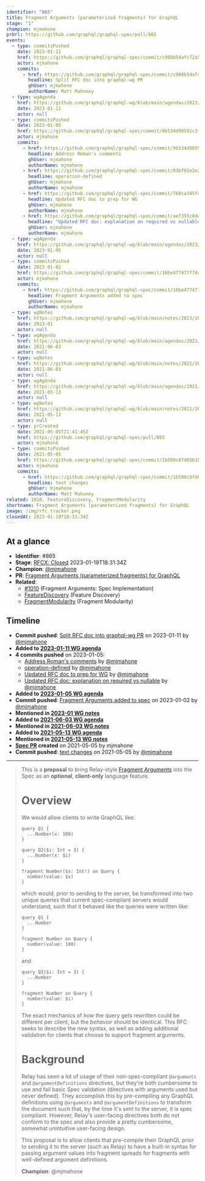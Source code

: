 ```yaml
---
identifier: "865"
title: Fragment Arguments (parameterized fragments) for GraphQL
stage: "1"
champion: mjmahone
prUrl: https://github.com/graphql/graphql-spec/pull/865
events:
  - type: commitsPushed
    date: 2023-01-11
    href: https://github.com/graphql/graphql-spec/commit/c988b54afc72a53f403bafe24c68df0ab6ec8abc
    actor: mjmahone
    commits:
      - href: https://github.com/graphql/graphql-spec/commit/c988b54afc72a53f403bafe24c68df0ab6ec8abc
        headline: Split RFC doc into graphql-wg PR
        ghUser: mjmahone
        authorName: Matt Mahoney
  - type: wgAgenda
    href: https://github.com/graphql/graphql-wg/blob/main/agendas/2023/01-Jan/11-wg-secondary-apac.md
    date: 2023-01-11
    actor: null
  - type: commitsPushed
    date: 2023-01-05
    href: https://github.com/graphql/graphql-spec/commit/9b534d98591c3f015b3a294da6bfbdd78bd4578b
    actor: mjmahone
    commits:
      - href: https://github.com/graphql/graphql-spec/commit/9b534d98591c3f015b3a294da6bfbdd78bd4578b
        headline: Address Roman's comments
        ghUser: mjmahone
        authorName: mjmahone
      - href: https://github.com/graphql/graphql-spec/commit/03bf02e2e2857627e4f9df18ee2a1351a60676c5
        headline: operation-defined
        ghUser: mjmahone
        authorName: mjmahone
      - href: https://github.com/graphql/graphql-spec/commit/768ca345f411de3f400c42ece9f6d175438c4382
        headline: Updated RFC doc to prep for WG
        ghUser: mjmahone
        authorName: mjmahone
      - href: https://github.com/graphql/graphql-spec/commit/aef355c8dea6ba27e10a3b12f212d17055a955e2
        headline: "Updated RFC doc: explanation on required vs nullable"
        ghUser: mjmahone
        authorName: mjmahone
  - type: wgAgenda
    href: https://github.com/graphql/graphql-wg/blob/main/agendas/2023/01-Jan/05-wg-primary.md
    date: 2023-01-05
    actor: null
  - type: commitsPushed
    date: 2023-01-02
    href: https://github.com/graphql/graphql-spec/commit/16be477477f7d4ad01ea15e503cac72ef16eacce
    actor: mjmahone
    commits:
      - href: https://github.com/graphql/graphql-spec/commit/16be477477f7d4ad01ea15e503cac72ef16eacce
        headline: Fragment Arguments added to spec
        ghUser: mjmahone
        authorName: mjmahone
  - type: wgNotes
    href: https://github.com/graphql/graphql-wg/blob/main/notes/2023/2023-01.md
    date: 2023-01
    actor: null
  - type: wgAgenda
    href: https://github.com/graphql/graphql-wg/blob/main/agendas/2021/2021-06-03.md
    date: 2021-06-03
    actor: null
  - type: wgNotes
    href: https://github.com/graphql/graphql-wg/blob/main/notes/2021/2021-06-03.md
    date: 2021-06-03
    actor: null
  - type: wgAgenda
    href: https://github.com/graphql/graphql-wg/blob/main/agendas/2021/2021-05-13.md
    date: 2021-05-13
    actor: null
  - type: wgNotes
    href: https://github.com/graphql/graphql-wg/blob/main/notes/2021/2021-05-13.md
    date: 2021-05-13
    actor: null
  - type: prCreated
    date: 2021-05-05T21:41:45Z
    href: https://github.com/graphql/graphql-spec/pull/865
    actor: mjmahone
  - type: commitsPushed
    date: 2021-05-05
    href: https://github.com/graphql/graphql-spec/commit/1b580c8fd65b1b9b71a7af8258d5aeed511dbdbb
    actor: mjmahone
    commits:
      - href: https://github.com/graphql/graphql-spec/commit/1b580c8fd65b1b9b71a7af8258d5aeed511dbdbb
        headline: text changes
        ghUser: mjmahone
        authorName: Matt Mahoney
related: 1010, FeatureDiscovery, FragmentModularity
shortname: Fragment Arguments (parameterized fragments) for GraphQL
image: /img/rfc_tracker.png
closedAt: 2023-01-19T18:31:34Z
---
```


## At a glance

- **Identifier**: #865
- **Stage**: [RFCX: Closed](https://github.com/graphql/graphql-spec/blob/main/CONTRIBUTING.md#stage-x-rejected) 2023-01-19T18:31:34Z
- **Champion**: [@mjmahone](https://github.com/mjmahone)
- **PR**: [Fragment Arguments (parameterized fragments) for GraphQL](https://github.com/graphql/graphql-spec/pull/865)
- **Related**:
  - [#1010](/rfcs/1010 "Fragment Arguments: Spec Implementation / RFCX") (Fragment Arguments: Spec Implementation)
  - [FeatureDiscovery](/rfcs/FeatureDiscovery "Feature Discovery / RFC0") (Feature Discovery)
  - [FragmentModularity](/rfcs/FragmentModularity "Fragment Modularity / RFC0") (Fragment Modularity)

<!-- BEGIN_CUSTOM_TEXT -->



<!-- END_CUSTOM_TEXT -->

## Timeline

- **Commit pushed**: [Split RFC doc into graphql-wg PR](https://github.com/graphql/graphql-spec/commit/c988b54afc72a53f403bafe24c68df0ab6ec8abc) on 2023-01-11 by [@mjmahone](https://github.com/mjmahone)
- **Added to [2023-01-11 WG agenda](https://github.com/graphql/graphql-wg/blob/main/agendas/2023/01-Jan/11-wg-secondary-apac.md)**
- **4 commits pushed** on 2023-01-05:
  - [Address Roman's comments](https://github.com/graphql/graphql-spec/commit/9b534d98591c3f015b3a294da6bfbdd78bd4578b) by [@mjmahone](https://github.com/mjmahone)
  - [operation-defined](https://github.com/graphql/graphql-spec/commit/03bf02e2e2857627e4f9df18ee2a1351a60676c5) by [@mjmahone](https://github.com/mjmahone)
  - [Updated RFC doc to prep for WG](https://github.com/graphql/graphql-spec/commit/768ca345f411de3f400c42ece9f6d175438c4382) by [@mjmahone](https://github.com/mjmahone)
  - [Updated RFC doc: explanation on required vs nullable](https://github.com/graphql/graphql-spec/commit/aef355c8dea6ba27e10a3b12f212d17055a955e2) by [@mjmahone](https://github.com/mjmahone)
- **Added to [2023-01-05 WG agenda](https://github.com/graphql/graphql-wg/blob/main/agendas/2023/01-Jan/05-wg-primary.md)**
- **Commit pushed**: [Fragment Arguments added to spec](https://github.com/graphql/graphql-spec/commit/16be477477f7d4ad01ea15e503cac72ef16eacce) on 2023-01-02 by [@mjmahone](https://github.com/mjmahone)
- **Mentioned in [2023-01 WG notes](https://github.com/graphql/graphql-wg/blob/main/notes/2023/2023-01.md)**
- **Added to [2021-06-03 WG agenda](https://github.com/graphql/graphql-wg/blob/main/agendas/2021/2021-06-03.md)**
- **Mentioned in [2021-06-03 WG notes](https://github.com/graphql/graphql-wg/blob/main/notes/2021/2021-06-03.md)**
- **Added to [2021-05-13 WG agenda](https://github.com/graphql/graphql-wg/blob/main/agendas/2021/2021-05-13.md)**
- **Mentioned in [2021-05-13 WG notes](https://github.com/graphql/graphql-wg/blob/main/notes/2021/2021-05-13.md)**
- **[Spec PR](https://github.com/graphql/graphql-spec/pull/865) created** on 2021-05-05 by mjmahone
- **Commit pushed**: [text changes](https://github.com/graphql/graphql-spec/commit/1b580c8fd65b1b9b71a7af8258d5aeed511dbdbb) on 2021-05-05 by [@mjmahone](https://github.com/mjmahone)

<!-- VERBATIM -->

---

> This is a **proposal** to bring Relay-style [Fragment Arguments](https://www.internalfb.com/intern/staticdocs/relay/docs/api-reference/graphql-and-directives/#arguments) into the Spec as an **optional**, **client-only** language feature.
> 
> # Overview
> 
> We would allow clients to write GraphQL like:
> ```
> query Q1 {
>   ...Number(x: 100)
> }
> 
> query Q2($i: Int = 3) {
>   ...Number(x: $i)
> }
> 
> fragment Number($x: Int!) on Query {
>   number(value: $x)
> }
> ```
> 
> which would, prior to sending to the server, be transformed into two unique queries that  current spec-compliant servers would understand, such that it behaved like the queries were written like:
> ```
> query Q1 {
>   ...Number
> }
> 
> fragment Number on Query {
>   number(value: 100)
> }
> ```
> and
> ```
> query Q2($i: Int = 3) {
>   ...Number
> }
> 
> fragment Number on Query {
>   number(value: $i)
> }
> ```
> 
> The exact mechanics of *how* the query gets rewritten could be different per client, but the *behavior* should be identical. This RFC seeks to describe the new syntax, as well as adding additional validation for clients that choose to support fragment arguments.
> 
> # Background
> 
> Relay has seen a lot of usage of their non-spec-compliant `@arguments` and `@argumentDefinitions` directives, but they're both cumbersome to use and fail basic Spec validation (directives with arguments used but never defined). They accomplish this by pre-compiling any GraphQL definitions using `@arguments` and `@argumentDefinitions` to transform the document such that, by the time it's sent to the server, it is spec compliant. However, Relay's user-facing directives both do not conform to the spec and also provide a pretty cumbersome, somewhat unintuitive user-facing design.
> 
> This proposal is to allow clients that pre-compile their GraphQL prior to sending it to the server (such as Relay) to have a built-in syntax for passing argument values into fragment spreads for fragments with well-defined argument definitions.
> 
> **Champion**: @mjmahone
